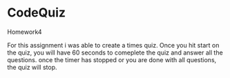 # CodeQuiz

Homework4

For this assignment i was able to create a times quiz. Once you hit start on the quiz, you will have 60 seconds to comeplete the quiz and answer all the questions. once the timer has stopped or you are done with all questions, the quiz will stop.

